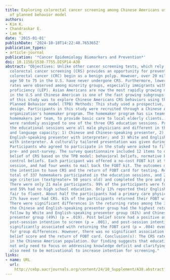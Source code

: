 ```yaml
---
title: Exploring colorectal cancer screening among Chinese Americans using the theory
  of planned behavior model
authors:
- Kim K.
- Chandraskar E.
- Lam H.
date: '2015-01-01'
publishDate: '2024-10-10T14:22:48.765365Z'
publication_types:
- article-journal
publication: '*Cancer Epidemiology Biomarkers and Prevention*'
doi: 10.1158/1538-7755.DISP14-A38
abstract: "Objectives: Unlike other cancer screening tests, which rely on early detection,
  colorectal cancer screening (CRS) provides an opportunity for prevention since most
  colorectal cancer (CRC) begin as a benign polyp. However, over 20 million people
  age 50 to 75 in the U.S. have never undergone CRS. Furthermore, lower screening
  rates were observed among minority groups, especially immigrants with low English
  proficiency (LEP). Asian Americans are now the most rapidly growing minority group
  in the U.S and Chinese American is one of the fast growing subgroups. The purpose
  of this study was to explore Chinese Americans CRS behaviors using the Theory of
  Planned Behavior model (TPB) Methods: This study used a prospective, quasi-experimental
  design. Participants in this study were recruited through a Chinese American community-based
  organization's homemaker program. The homemaker program has six teams, about 40
  homemakers per team, to provide basic care to local elderly clients. The six teams
  were randomly assigned to one of the three CRS education sessions. Presenters of
  the educational sessions were all male physicians and different in their race/ethnicity
  and language capacity: 1) Chinese and Chinese-speaking presenter, 2) Chinese and
  English-speaking presenter with interpreter; and 3) White and English-speaking presenter
  with interpreter. A culturally tailored presentation was given during the sessions.
  Participants who agreed to participate in the study were asked to fill out a bilingual
  pre- and post-survey. The survey questionnaire included 12 items to determine participants'
  belief of CRS based on the TPB model: behavioral beliefs, normative beliefs and
  control beliefs. Each participant was offered a no-cost FOBT kit at the end of the
  session, and had four weeks to mail back the FOBT kit. The outcomes measures included
  the intention to have CRS and the return of FOBT card for testing. Result(s): A
  total of 337 homemakers participated in the education sessions, and 224 met the
  age criterion (textgreater= 50 years old) and completed the pre and post-survey.
  There were only 21 male participants. 99% of the participants were foreign-born
  and 59% had no high school education. Only 13% reported their English speaking skill
  fair to fluent. About half the participants had a primary care physician and only
  27% have ever had CRS. 61% of the participants returned their FOBT within 4 weeks.
  There were significant differences in the returning rates among the 3 groups with
  the Chinese and English-speaking presenter group had the highest return rate (72%),
  follow by White and English-speaking presenter group (61%) and Chinese and Chinese-speaking
  presenter group (49%) (p = .019). Post belief score had a positive association with
  post-session intention to screen (p = .001), and post-session intention to screen
  significantly associated with returning the FOBT card (p = .004) even after controlling
  for group differences. However, there was no significant association between post-session
  belief score and the return of FOBT card. Conclusion(s): The CRS rates remain suboptimal
  in the Chinese American population. Our finding suggests that educational sessions
  not only need to focus on addressing knowledge deficit and clarifying myths, but
  also need to be motivational to increase intention for screening."
links:
- name: URL
  url: 
    http://cebp.aacrjournals.org/content/24/10_Supplement/A38.abstract?sid=9c4a0c59-e5af-4341-bc5c-8d6f79369e0b
---
```

